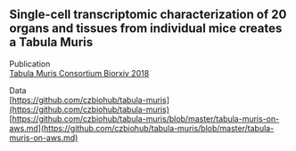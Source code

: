 ## Single-cell transcriptomic characterization of 20 organs and tissues from individual mice creates a Tabula Muris

Publication<br>
[Tabula Muris Consortium Biorxiv 2018](https://www.biorxiv.org/content/10.1101/237446v2)

Data<br>
[https://github.com/czbiohub/tabula-muris](https://github.com/czbiohub/tabula-muris)<br>
[https://github.com/czbiohub/tabula-muris/blob/master/tabula-muris-on-aws.md](https://github.com/czbiohub/tabula-muris/blob/master/tabula-muris-on-aws.md)

